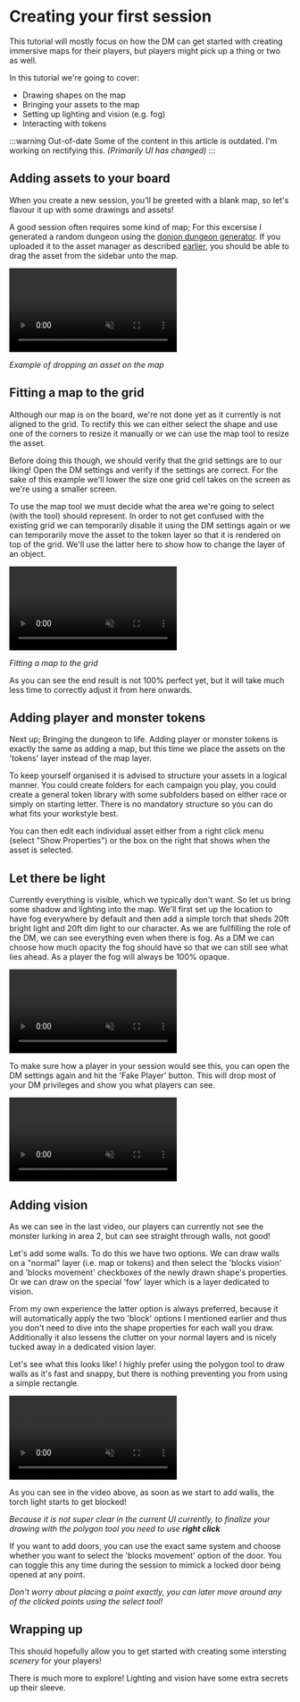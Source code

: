# Creating your first session

This tutorial will mostly focus on how the DM can get started with creating immersive maps for their players, but players might pick up a thing or two as well.

In this tutorial we're going to cover:

-   Drawing shapes on the map
-   Bringing your assets to the map
-   Setting up lighting and vision (e.g. fog)
-   Interacting with tokens

:::warning Out-of-date
Some of the content in this article is outdated. I'm working on rectifying this.
_(Primarily UI has changed)_
:::

## Adding assets to your board

When you create a new session, you'll be greeted with a blank map, so let's flavour it up with some drawings and assets!

A good session often requires some kind of map; For this excersise I generated a random dungeon using the [donjon dungeon generator](http://donjon.bin.sh/d20/dungeon/index.cgi).
If you uploaded it to the asset manager as described [earlier](/tutorial/out-of-game/asset-manager/), you should be able to drag the asset from the sidebar unto the map.

<video autoplay loop muted style="max-width: 625px;">
   <source src="./first-session/asset-on-map.webm" type="video/webm">
   <source src="./first-session/asset-on-map.mp4" type="video/mp4">
</video>

_Example of dropping an asset on the map_

## Fitting a map to the grid

Although our map is on the board, we're not done yet as it currently is not aligned to the grid. To rectify this we can either select the shape and use one of the corners to resize it manually or we can use the map tool to resize the asset.

Before doing this though, we should verify that the grid settings are to our liking! Open the DM settings and verify if the settings are correct. For the sake of this example we'll lower the size one grid cell takes on the screen as we're using a smaller screen.

To use the map tool we must decide what the area we're going to select (with the tool) should represent. In order to not get confused with the existing grid we can temporarily disable it using the DM settings again or we can temporarily move the asset to the token layer so that it is rendered on top of the grid. We'll use the latter here to show how to change the layer of an object.

<video autoplay loop muted style="max-width: 625px;">
   <source src="./first-session/fit-map.webm" type="video/webm">
   <source src="./first-session/fit-map.mp4" type="video/mp4">
</video>

_Fitting a map to the grid_

As you can see the end result is not 100% perfect yet, but it will take much less time to correctly adjust it from here onwards.

## Adding player and monster tokens

Next up; Bringing the dungeon to life. Adding player or monster tokens is exactly the same as adding a map, but this time we place the assets on the 'tokens' layer instead of the map layer.

To keep yourself organised it is advised to structure your assets in a logical manner. You could create folders for each campaign you play, you could create a general token library with some subfolders based on either race or simply on starting letter. There is no mandatory structure so you can do what fits your workstyle best.

You can then edit each individual asset either from a right click menu (select "Show Properties") or the box on the right that shows when the asset is selected.

## Let there be light

Currently everything is visible, which we typically don't want. So let us bring some shadow and lighting into the map. We'll first set up the location to have fog everywhere by default and then add a simple torch that sheds 20ft bright light and 20ft dim light to our character. As we are fullfilling the role of the DM, we can see everything even when there is fog. As a DM we can choose how much opacity the fog should have so that we can still see what lies ahead. As a player the fog will always be 100% opaque.

<video autoplay loop muted style="max-width: 625px;">
   <source src="./first-session/light.webm" type="video/webm">
   <source src="./first-session/light.mp4" type="video/mp4">
</video>

To make sure how a player in your session would see this, you can open the DM settings again and hit the 'Fake Player' button. This will drop most of your DM privileges and show you what players can see.

<video autoplay loop muted style="max-width: 625px;">
   <source src="./first-session/player-view.webm" type="video/webm">
   <source src="./first-session/player-view.mp4" type="video/mp4">
</video>

## Adding vision

As we can see in the last video, our players can currently not see the monster lurking in area 2, but can see straight through walls, not good!

Let's add some walls. To do this we have two options. We can draw walls on a "normal" layer (i.e. map or tokens) and then select the 'blocks vision' and 'blocks movement' checkboxes of the newly drawn shape's properties. Or we can draw on the special 'fow' layer which is a layer dedicated to vision.

From my own experience the latter option is always preferred, because it will automatically apply the two 'block' options I mentioned earlier and thus you don't need to dive into the shape properties for each wall you draw. Additionally it also lessens the clutter on your normal layers and is nicely tucked away in a dedicated vision layer.

Let's see what this looks like! I highly prefer using the polygon tool to draw walls as it's fast and snappy, but there is nothing preventing you from using a simple rectangle.

<video autoplay loop muted style="max-width: 625px;">
   <source src="./first-session/vision.webm" type="video/webm">
   <source src="./first-session/vision.mp4" type="video/mp4">
</video>

As you can see in the video above, as soon as we start to add walls, the torch light starts to get blocked!

_Because it is not super clear in the current UI currently, to finalize your drawing with the polygon tool you need to use **right click**_

If you want to add doors, you can use the exact same system and choose whether you want to select the 'blocks movement' option of the door. You can toggle this any time during the session to mimick a locked door being opened at any point.

_Don't worry about placing a point exactly, you can later move around any of the clicked points using the select tool!_

## Wrapping up

This should hopefully allow you to get started with creating some intersting _scenery_ for your players!

There is much more to explore! Lighting and vision have some extra secrets up their sleeve.
